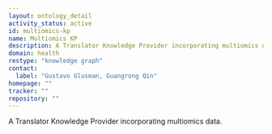 ```yaml
---
layout: ontology_detail
activity_status: active
id: multiomics-kp
name: Multiomics KP
description: A Translator Knowledge Provider incorporating multiomics data.
domain: health
restype: "knowledge graph"
contact:
  label: "Gustavo Glusman, Guangrong Qin"
homepage: ""
tracker: ""
repository: ""
---
```


A Translator Knowledge Provider incorporating multiomics data.
